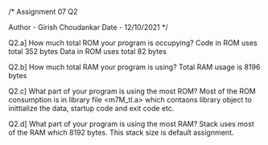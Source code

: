 /*
Assignment 07 Q2

Author - Girish Choudankar
Date - 12/10/2021
*/

Q2.a] How much total ROM your program is occupying?
		Code in ROM uses total 352 bytes
		Data in ROM uses total 82 bytes
	
Q2.b] How much total RAM your program is using?
		Total RAM usage is 8196 bytes
		
Q2.c] What part of your program is using the most ROM?
		Most of the ROM consumption is in library file <m7M_tl.a> which contaons library object to inittialize the data, startup code and exit code etc.
		
Q2.d] What part of your program is using the most RAM?
		Stack uses most of the RAM which 8192 bytes. This stack size is default assignment.